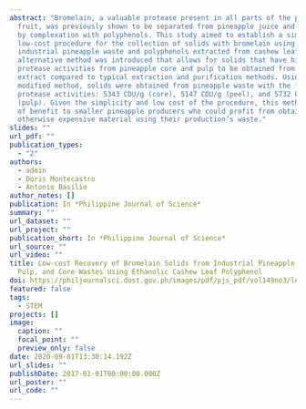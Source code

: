 ```yaml
---
abstract: "Bromelain, a valuable protease present in all parts of the pineapple
  fruit, was previously shown to be separated from pineapple juice and protected
  by complexation with polyphenols. This study aimed to establish a simple,
  low-cost procedure for the collection of solids with bromelain using
  industrial pineapple waste and polyphenols extracted from cashew leaf. An
  alternative method was introduced that allows for solids that have higher
  protease activities from pineapple core and pulp to be obtained from pineapple
  extract compared to typical extraction and purification methods. Using this
  modified method, solids were obtained from pineapple waste with the following
  protease activities: 5343 CDU/g (core), 5147 CDU/g (peel), and 5732 CDU/g
  (pulp). Given the simplicity and low cost of the procedure, this method can be
  of benefit to smaller pineapple producers who could profit from obtaining an
  otherwise expensive material using their production’s waste."
slides: ""
url_pdf: ""
publication_types:
  - "2"
authors:
  - admin
  - Doris Montecastro
  - Antonio Basilio
author_notes: []
publication: In *Philippine Journal of Science*
summary: ""
url_dataset: ""
url_project: ""
publication_short: In *Philippine Journal of Science*
url_source: ""
url_video: ""
title: Low-cost Recovery of Bromelain Solids from Industrial Pineapple Peel,
  Pulp, and Core Wastes Using Ethanolic Cashew Leaf Polyphenol
doi: https://philjournalsci.dost.gov.ph/images/pdf/pjs_pdf/vol149no3/low-cost_recovery_of_bromelain_solids_.pdf
featured: false
tags:
  - STEM
projects: []
image:
  caption: ""
  focal_point: ""
  preview_only: false
date: 2020-09-01T13:30:14.192Z
url_slides: ""
publishDate: 2017-01-01T00:00:00.000Z
url_poster: ""
url_code: ""
---
```

